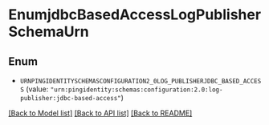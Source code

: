 # EnumjdbcBasedAccessLogPublisherSchemaUrn

## Enum


* `URNPINGIDENTITYSCHEMASCONFIGURATION2_0LOG_PUBLISHERJDBC_BASED_ACCESS` (value: `"urn:pingidentity:schemas:configuration:2.0:log-publisher:jdbc-based-access"`)


[[Back to Model list]](../README.md#documentation-for-models) [[Back to API list]](../README.md#documentation-for-api-endpoints) [[Back to README]](../README.md)


